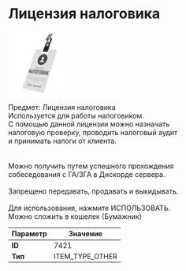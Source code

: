 # Лицензия налоговика

![Item Image](../img/7421.webp?raw=true)

Предмет: Лицензия налоговика<br>Используется для работы налоговиком.<br>С помощью данной лицензии можно назначать<br>налоговую проверку, проводить налоговый аудит<br>и принимать налоги от клиента.<br><br><br>Можно получить путем успешного прохождения<br>собеседования с ГА/ЗГА в Дискорде сервера.<br><br>Запрещено передавать, продавать и выкидывать.<br><br>Для использования, нажмите ИСПОЛЬЗОВАТЬ.<br>Можно сложить в кошелек (Бумажник)


| Параметр | Значение |
|----------|----------|
| **ID** | 7421 |
| **Тип** | ITEM_TYPE_OTHER |

